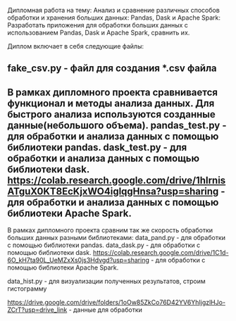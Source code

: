 Дипломная работа на тему:
Анализ и сравнение различных способов обработки и хранения больших данных: Pandas, Dask и Apache Spark: 
Разработать приложения для обработки больших данных с использованием Pandas, Dask и Apache Spark, сравнить их.

Диплом включает в себя следующие файлы:

fake_csv.py - файл для создания *.csv файла
---------
В рамках дипломного проекта сравнивается функционал и методы анализа данных. Для быстрого анализа используются созданные данные(небольшого объема).
pandas_test.py - для обработки и анализа данных с помощью библиотеки pandas.
dask_test.py - для обработки и анализа данных с помощью библиотеки dask.
https://colab.research.google.com/drive/1hIrnisATguX0KT8EcKjxWO4iglqgHnsa?usp=sharing  - для обработки и анализа данных с помощью библиотеки Apache Spark.
---------
В рамках дипломного проекта сравним так же скорость обработки больших данных разными библиотеками:
data_pand.py - для обработки с помощью библиотеки pandas.
data_dask.py - для обработки с помощью библиотеки dask.
https://colab.research.google.com/drive/1C1d-6O_kH7ta90L_UeMZxXs0js3Hdvgd?usp=sharing - для обработки с помощью библиотеки Apache Spark.

data_hist.py - для визуализации полученных результатов, строим гистограмму 

https://drive.google.com/drive/folders/1oOw85ZkCo76D42YV6YhIjgzlHJo-ZCrT?usp=drive_link - данные для обработки
